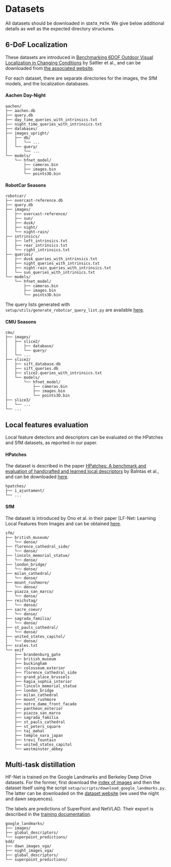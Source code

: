 # Datasets

All datasets should be downloaded in `$DATA_PATH`. We give below additional details as well as the expected directory structures.

## 6-DoF Localization

These datasets are introduced in [Benchmarking 6DOF Outdoor Visual Localization in Changing Conditions](https://arxiv.org/abs/1707.09092) by Sattler et al., and can be downloaded from [the associated website](http://www.visuallocalization.net/).

For each dataset, there are separate directories for the images, the SfM models, and the localization databases.

#### Aachen Day-Night

```
aachen/
├── aachen.db
├── query.db
├── day_time_queries_with_intrinsics.txt
├── night_time_queries_with_intrinsics.txt
├── databases/
├── images_upright/
│   ├── db/
│   │   └── ...
│   └── query/
│       └── ...
└── models/
    └── hfnet_model/
        ├── cameras.bin
        ├── images.bin
        └── points3D.bin
```

#### RobotCar Seasons

```
robotcar/
├── overcast-reference.db
├── query.db
├── images/
│   ├── overcast-reference/
│   ├── sun/
│   ├── dusk/
│   ├── night/
│   └── night-rain/
├── intrinsics/
│   ├── left_intrinsics.txt
│   ├── rear_intrinsics.txt
│   └── right_intrinsics.txt
├── queries/
│   ├── dusk_queries_with_intrinsics.txt
│   ├── night_queries_with_intrinsics.txt
│   ├── night-rain_queries_with_intrinsics.txt
│   └── sun_queries_with_intrinsics.txt
└── models/
    └── hfnet_model/
        ├── cameras.bin
        ├── images.bin
        └── points3D.bin
```
The query lists generated with `setup/utils/generate_robotcar_query_list.py` are available [here](http://robotics.ethz.ch/~asl-datasets/2019_CVPR_hierarchical_localization/query_lists_robotcar.tar.gz).

#### CMU Seasons

```
cmu/
├── images/
│   ├── slice2/
│   │   ├── database/
│   │   └── query/
│   └── ...
├── slice2/
│   ├── sift_database.db
│   ├── sift_queries.db
│   ├── slice2.queries_with_intrinsics.txt
│   └── models/
│       └── hfnet_model/
│           ├── cameras.bin
│           ├── images.bin
│           └── points3D.bin
├── slice3/
│   └── ...
└── ...
```

## Local features evaluation

Local feature detectors and descriptors can be evaluated on the HPatches and SfM datasets, as reported in our paper.

#### HPatches

The dataset is described in the paper [HPatches: A benchmark and evaluation of handcrafted and learned local descriptors](https://arxiv.org/pdf/1704.05939.pdf) by Balntas et al., and can be downloaded [here](https://github.com/hpatches/hpatches-dataset).

```
hpatches/
├── i_ajuntament/
└── ...
```

#### SfM

The dataset is introduced by Ono et al. in their paper [LF-Net: Learning Local Features from Images and can be obtained [here](https://github.com/vcg-uvic/sfm_benchmark_release).

```
sfm/
├── british_museum/
│   └── dense/
├── florence_cathedral_side/
│   └── dense/
├── lincoln_memorial_statue/
│   └── dense/
├── london_bridge/
│   └── dense/
├── milan_cathedral/
│   └── dense/
├── mount_rushmore/
│   └── dense/
├── piazza_san_marco/
│   └── dense/
├── reichstag/
│   └── dense/
├── sacre_coeur/
│   └── dense/
├── sagrada_familia/
│   └── dense/
├── st_pauls_cathedral/
│   └── dense/
├── united_states_capitol/
│   └── dense/
├── scales.txt
└── exif
    ├── brandenburg_gate
    ├── british_museum
    ├── buckingham
    ├── colosseum_exterior
    ├── florence_cathedral_side
    ├── grand_place_brussels
    ├── hagia_sophia_interior
    ├── lincoln_memorial_statue
    ├── london_bridge
    ├── milan_cathedral
    ├── mount_rushmore
    ├── notre_dame_front_facade
    ├── pantheon_exterior
    ├── piazza_san_marco
    ├── sagrada_familia
    ├── st_pauls_cathedral
    ├── st_peters_square
    ├── taj_mahal
    ├── temple_nara_japan
    ├── trevi_fountain
    ├── united_states_capitol
    └── westminster_abbey
```

## Multi-task distillation

HF-Net is trained on the Google Landmarks and Berkeley Deep Drive datasets. For the former, first download the [index of images](https://github.com/ethz-asl/hierarchical_loc/releases/download/1.0/google_landmarks_index.csv) and then the dataset itself using the script `setup/scripts/download_google_landmarks.py`. The latter can be downloaded on the [dataset website](https://bdd-data.berkeley.edu/) (we used the night and dawn sequences).

The labels are predictions of SuperPoint and NetVLAD. Their export is described in the [training documentation](doc/training.md).

```
google_landmarks/
├── images/
├── global_descriptors/
└── superpoint_predictions/
bdd/
├── dawn_images_vga/
├── night_images_vga/
├── global_descriptors/
└── superpoint_predictions/
```
